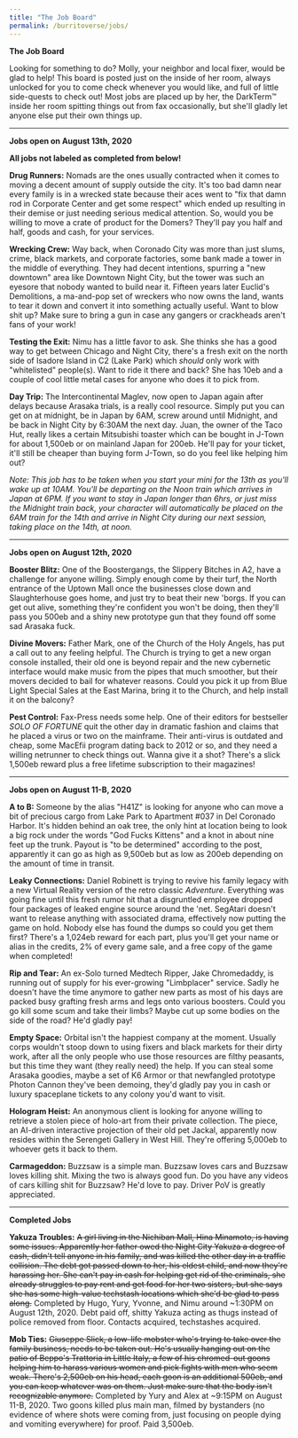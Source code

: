 ```yaml
---
title: "The Job Board"
permalink: /burritoverse/jobs/
---
```


**The Job Board**

Looking for something to do? Molly, your neighbor and local fixer, would be glad to help! This board is posted just on the inside of her room, always unlocked for you to come check whenever you would like, and full of little side-quests to check out! Most jobs are placed up by her, the DarkTerm™ inside her room spitting things out from fax occasionally, but she'll gladly let anyone else put their own things up.

---

**Jobs open on August 13th, 2020**

**All jobs not labeled as completed from below!**

**Drug Runners:** Nomads are the ones usually contracted when it comes to moving a decent amount of supply outside the city. It's too bad damn near every family is in a wrecked state because their aces went to "fix that damn rod in Corporate Center and get some respect" which ended up resulting in their demise or just needing serious medical attention. So, would you be willing to move a crate of product for the Domers? They'll pay you half and half, goods and cash, for your services.

**Wrecking Crew:** Way back, when Coronado City was more than just slums, crime, black markets, and corporate factories, some bank made a tower in the middle of everything. They had decent intentions, spurring a "new downtown" area like Downtown Night City, but the tower was such an eyesore that nobody wanted to build near it. Fifteen years later Euclid's Demolitions, a ma-and-pop set of wreckers who now owns the land, wants to tear it down and convert it into something actually useful. Want to blow shit up? Make sure to bring a gun in case any gangers or crackheads aren't fans of your work!

**Testing the Exit:** Nimu has a little favor to ask. She thinks she has a good way to get between Chicago and Night City, there's a fresh exit on the north side of Isadore Island in C2 (Lake Park) which *should* only work with "whitelisted" people(s). Want to ride it there and back? She has 10eb and a couple of cool little metal cases for anyone who does it to pick from.

**Day Trip:** The Intercontinental Maglev, now open to Japan again after delays because Arasaka trials, is a really cool resource. Simply put you can get on at midnight, be in Japan by 6AM, screw around until Midnight, and be back in Night City by 6:30AM the next day. Juan, the owner of the Taco Hut, really likes a certain Mitsubishi toaster which can be bought in J-Town for about 1,500eb or on mainland Japan for 200eb. He'll pay for your ticket, it'll still be cheaper than buying form J-Town, so do you feel like helping him out? 

*Note: This job has to be taken when you start your mini for the 13th as you'll wake up at 10AM. You'll be departing on the Noon train which arrives in Japan at 6PM. If you want to stay in Japan longer than 6hrs, or just miss the Midnight train back, your character will automatically be placed on the 6AM train for the 14th and arrive in Night City during our next session, taking place on the 14th, at noon.*

---

**Jobs open on August 12th, 2020**

**Booster Blitz:** One of the Boostergangs, the Slippery Bitches in A2, have a challenge for anyone willing. Simply enough come by their turf, the North entrance of the Uptown Mall once the businesses close down and Slaughterhouse goes home, and just try to beat their new 'borgs. If you can get out alive, something they're confident you won't be doing, then they'll pass you 500eb and a shiny new prototype gun that they found off some sad Arasaka fuck.

**Divine Movers:** Father Mark, one of the Church of the Holy Angels, has put a call out to any feeling helpful. The Church is trying to get a new organ console installed, their old one is beyond repair and the new cybernetic interface would make music from the pipes that much smoother, but their movers decided to bail for whatever reasons. Could you pick it up from Blue Light Special Sales at the East Marina, bring it to the Church, and help install it on the balcony?

**Pest Control:** Fax-Press needs some help. One of their editors for bestseller *SOLO OF FORTUNE* quit the other day in dramatic fashion and claims that he placed a virus or two on the mainframe. Their anti-virus is outdated and cheap, some MacEfii program dating back to 2012 or so, and they need a willing netrunner to check things out. Wanna give it a shot? There's a slick 1,500eb reward plus a free lifetime subscription to their magazines!

---

**Jobs open on August 11-B, 2020**

**A to B:** Someone by the alias "H41Z" is looking for anyone who can move a bit of precious cargo from Lake Park to Apartment #037 in Del Coronado Harbor. It's hidden behind an oak tree, the only hint at location being to look a big rock under the words "God Fucks Kittens" and a knot in about nine feet up the trunk. Payout is "to be determined" according to the post, apparently it can go as high as 9,500eb but as low as 200eb depending on the amount of time in transit.

**Leaky Connections:** Daniel Robinett is trying to revive his family legacy with a new Virtual Reality version of the retro classic *Adventure*. Everything was going fine until this fresh rumor hit that a disgruntled employee dropped four packages of leaked engine source around the 'net. SegAtari doesn't want to release anything with associated drama, effectively now putting the game on hold. Nobody else has found the dumps so could you get them first? There's a 1,024eb reward for each part, plus you'll get your name or alias in the credits, 2% of every game sale, and a free copy of the game when completed!

**Rip and Tear:** An ex-Solo turned Medtech Ripper, Jake Chromedaddy, is running out of supply for his ever-growing "Limbplacer" service. Sadly he doesn't have the time anymore to gather new parts as most of his days are packed busy grafting fresh arms and legs onto various boosters. Could you go kill some scum and take their limbs? Maybe cut up some bodies on the side of the road? He'd gladly pay!

**Empty Space:** Orbital isn't the happiest company at the moment. Usually corps wouldn't stoop down to using fixers and black markets for their dirty work, after all the only people who use those resources are filthy peasants, but this time they want (they really need) the help. If you can steal some Arasaka goodies, maybe a set of K6 Armor or that newfangled prototype Photon Cannon they've been demoing, they'd gladly pay you in cash or luxury spaceplane tickets to any colony you'd want to visit.

**Hologram Heist:** An anonymous client is looking for anyone willing to retrieve a stolen piece of holo-art from their private collection. The piece, an AI-driven interactive projection of their old pet Jackal, apparently now resides within the Serengeti Gallery in West Hill. They're offering 5,000eb to whoever gets it back to them.

**Carmageddon:** Buzzsaw is a simple man. Buzzsaw loves cars and Buzzsaw loves killing shit. Mixing the two is always good fun. Do you have any videos of cars killing shit for Buzzsaw? He'd love to pay. Driver PoV is greatly appreciated.

---

**Completed Jobs**

**Yakuza Troubles:** ~~A girl living in the Nichiban Mall, Hina Minamoto, is having some issues. Apparently her father owed the Night City Yakuza a degree of cash, didn't tell anyone in his family, and was killed the other day in a traffic collision. The debt got passed down to her, his eldest child, and now they're harassing her. She can't pay in cash for helping get rid of the criminals, she already struggles to pay rent and get food for her two sisters, but she says she has some high-value techstash locations which she'd be glad to pass along.~~ Completed by Hugo, Yury, Yvonne, and Nimu around ~1:30PM on August 12th, 2020. Debt paid off, shitty Yakuza acting as thugs instead of police removed from floor. Contacts acquired, techstashes acquired.

**Mob Ties:** ~~Giuseppe Slick, a low-life mobster who's trying to take over the family business, needs to be taken out. He's usually hanging out on the patio of Beppo's Trattoria in Little Italy, a few of his chromed-out goons helping him to harass various women and pick fights with men who seem weak. There's 2,500eb on his head, each goon is an additional 500eb, and you can keep whatever was on them. Just make sure that the body isn't recognizable anymore.~~ Completed by Yury and Alex at ~9:15PM on August 11-B, 2020. Two goons killed plus main man, filmed by bystanders (no evidence of where shots were coming from, just focusing on people dying and vomiting everywhere) for proof. Paid 3,500eb.
